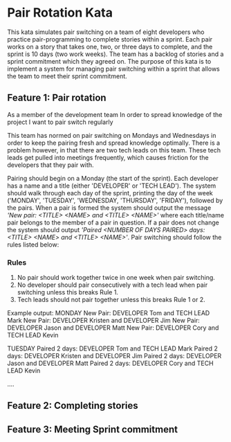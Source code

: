# Pair Rotation Kata

This kata simulates pair switching on a team of eight developers who practice pair-programming to complete stories within a sprint. Each pair works on a story that takes one, two, or three days to complete, and the sprint is 10 days (two work weeks). The team has a backlog of stories and a sprint commitment which they agreed on. The purpose of this kata is to implement a system for managing pair switching within a sprint that allows the team to meet their sprint commitment.

## Feature 1: Pair rotation

As a member of the development team
In order to spread knowledge of the project
I want to pair switch regularly

This team has normed on pair switching on Mondays and Wednesdays in order to keep the pairing fresh and spread knowledge optimally. There is a problem however, in that there are two tech leads on this team.  These tech leads get pulled into meetings frequently, which causes friction for the developers that they pair with.

Pairing should begin on a Monday (the start of the sprint). Each developer has a name and a title (either 'DEVELOPER' or 'TECH LEAD').  The system should walk through each day of the sprint, printing the day of the week ('MONDAY', 'TUESDAY', 'WEDNESDAY, 'THURSDAY', 'FRIDAY'), followed by the pairs. When a pair is formed the system should output the message *'New pair: &lt;TITLE&gt; &lt;NAME&gt; and &lt;TITLE&gt; &lt;NAME&gt;'* where each title/name pair belongs to the member of a pair in question.  If a pair does not change the system should output *'Paired &lt;NUMBER OF DAYS PAIRED&gt; days: &lt;TITLE&gt; &lt;NAME&gt; and &lt;TITLE&gt; &lt;NAME&gt;'*. Pair switching should follow the rules listed below:

### Rules

1. No pair should work together twice in one week when pair switching.
2. No developer should pair consecutively with a tech lead when pair switching unless this breaks Rule 1.
3. Tech leads should not pair together unless this breaks Rule 1 or 2.

Example output:
MONDAY
New Pair: DEVELOPER Tom and TECH LEAD Mark
New Pair: DEVELOPER Kristen and DEVELOPER Jim
New Pair: DEVELOPER Jason and DEVELOPER Matt
New Pair: DEVELOPER Cory and TECH LEAD Kevin

TUESDAY
Paired 2 days: DEVELOPER Tom and TECH LEAD Mark
Paired 2 days: DEVELOPER Kristen and DEVELOPER Jim
Paired 2 days: DEVELOPER Jason and DEVELOPER Matt
Paired 2 days: DEVELOPER Cory and TECH LEAD Kevin

....

## Feature 2: Completing stories

## Feature 3: Meeting Sprint commitment
